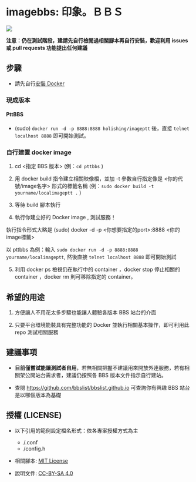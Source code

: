 # imagebbs: 印象。ＢＢＳ

![](https://i.imgur.com/IGpjoDE.png)

**注意：仍在測試階段，建請先自行檢閱過相關腳本再自行安裝，歡迎利用 issues 或 pull requests 功能提出任何建議**

## 步驟

* 請先自行[安裝 Docker](https://docs.docker.com)

### 現成版本

#### PttBBS

* (sudo) `docker run -d -p 8888:8888 holishing/imageptt` 後，直接 `telnet localhost 8888` 即可開始測試。

### 自行建置 docker image

1. cd <指定 BBS 版本> (例：`cd pttbbs` )

2. 用 docker build 指令建立相關映像檔，並加 -t 參數自行指定像是 <你的代號/image名字> 形式的標籤名稱 (例：`sudo docker build -t yourname/localimageptt .` )

3. 等待 build 腳本執行

4. 執行你建立好的 Docker image , 測試服務！ 

執行指令形式大略是 (sudo) docker -d -p <你想要指定的port>:8888 <你的image標籤>

以 pttbbs 為例：輸入 `sudo docker run -d -p 8888:8888 yourname/localimageptt`, 然後直接 `telnet localhost 8888` 即可開始測試

5. 利用 docker ps 檢視仍在執行中的 container ，docker stop <container id> 停止相關的 container ，docker rm <container id> 則可移除指定的 container。

## 希望的用途

1. 方便讓人不用花太多步驟也能讓人體驗各版本 BBS 站台的介面

2. 只要平台環境能裝具有完整功能的 Docker 並執行相關基本操作，即可利用此 repo 測試相關服務

## 建議事項

* **目前僅嘗試能讓測試者自用**，若無相關把握不建議用來開放外連服務，若有相關架公開站台需求者，建議仍按照各 BBS 版本文件指示自行建站。

* 查閱 https://github.com/bbslist/bbslist.github.io 可查詢你有興趣 BBS 站台是以哪個版本為基礎

## 授權 (LICENSE)

* 以下引用的範例設定檔名形式：依各專案授權方式為主
  - <BBSNAME>/<BBSNAME>.conf 
  - <BBSNAME>/config.h

* 相關腳本: [MIT License](LICENSE)

* 說明文件: [CC-BY-SA 4.0](https://creativecommons.org/licenses/by-sa/4.0/deed.zh_TW)

